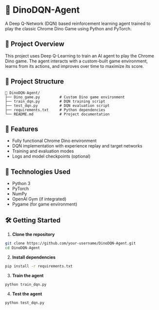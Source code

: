 
# 🦖 DinoDQN-Agent

A Deep Q-Network (DQN) based reinforcement learning agent trained to play the classic Chrome Dino Game using Python and PyTorch.

## 🎯 Project Overview

This project uses Deep Q-Learning to train an AI agent to play the Chrome Dino game. The agent interacts with a custom-built game environment, learns from its actions, and improves over time to maximize its score.

## 📂 Project Structure

```
📁 DinoDQN-Agent/
├── Dino_game.py         # Custom Dino game environment
├── train_dqn.py         # DQN training script
├── test_dqn.py          # DQN evaluation script
├── requirements.txt     # Python dependencies
└── README.md            # Project documentation
```

## 🚀 Features

- Fully functional Chrome Dino environment
- DQN implementation with experience replay and target networks
- Training and evaluation modes
- Logs and model checkpoints (optional)

## 🧠 Technologies Used

- Python 3
- PyTorch
- NumPy
- OpenAI Gym (if integrated)
- Pygame (for game environment)

## 🛠️ Getting Started

1. **Clone the repository**
```bash
git clone https://github.com/your-username/DinoDQN-Agent.git
cd DinoDQN-Agent
```

2. **Install dependencies**
```bash
pip install -r requirements.txt
```

3. **Train the agent**
```bash
python train_dqn.py
```

4. **Test the agent**
```bash
python test_dqn.py
```
